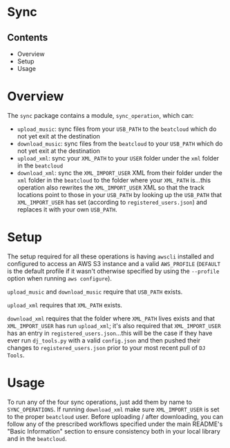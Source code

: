 # Sync

## Contents
* Overview
* Setup
* Usage

# Overview
The `sync` package contains a module, `sync_operation`, which can:
* `upload_music`: sync files from your `USB_PATH` to the `beatcloud` which do not yet exit at the destination
* `download_music`: sync files from the `beatcloud` to your `USB_PATH` which do not yet exit at the destination
* `upload_xml`: sync your `XML_PATH` to your `USER` folder under the `xml` folder in the `beatcloud`
* `download_xml`: sync the `XML_IMPORT_USER` XML from their folder under the `xml` folder in the `beatcloud` to the folder where your `XML_PATH` is...this operation also rewrites the `XML_IMPORT_USER` XML so that the track locations point to those in your `USB_PATH` by looking up the `USB_PATH` that `XML_IMPORT_USER` has set (according to `registered_users.json`) and replaces it with your own `USB_PATH`.


# Setup
The setup required for all these operations is having `awscli` installed and configured to access an AWS S3 instance and a valid `AWS_PROFILE` (`DEFAULT` is the default profile if it wasn't otherwise specified by using the `--profile` option when running `aws configure`).

`upload_music` and `download_music` require that `USB_PATH` exists.

`upload_xml` requires that `XML_PATH` exists.

`download_xml` requires that the folder where `XML_PATH` lives exists and that `XML_IMPORT_USER` has run `upload_xml`; it's also required that `XML_IMPORT_USER` has an entry in `registered_users.json`...this will be the case if they have ever run `dj_tools.py` with a valid `config.json` and then pushed their changes to `registered_users.json` prior to your most recent pull of `DJ Tools`.

# Usage
To run any of the four sync operations, just add them by name to `SYNC_OPERATIONS`. If running `download_xml` make sure `XML_IMPORT_USER` is set to the proper `beatcloud` user. Before uploading / after downloading, you can follow any of the prescribed workflows specified under the main README's "Basic Information" section to ensure consistency both in your local library and in the `beatcloud`.
